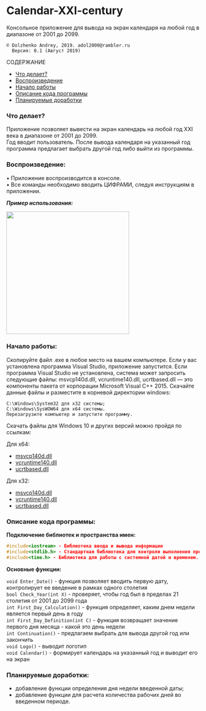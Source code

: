 # Calendar-XXI-century
Консольное приложение для вывода на экран календаря на любой год в диапазоне от 2001 до 2099.

    © Dolzhenko Andrey, 2019. adol2000@rambler.ru
      Версия: 0.1 (Август 2019)

СОДЕРЖАНИЕ

   - [Что делает?](#what)
   - [Воспроизведение](#relis)
   - [Начало работы](#start)
   - [Описание кода программы](#kod)
   - [Планируемые доработки](#improvements)

### <a name="what">Что делает?</a>

Приложение позволяет вывести на экран календарь на любой год XXI века в диапазоне от 2001 до 2099.  
Год вводит пользователь. После вывода календаря на указанный год программа предлагает выбрать другой год либо выйти из программы.

### <a name="relis">Воспроизведение:</a>

• Приложение воспроизводится в консоле.  
• Все команды необходимо вводить ЦИФРАМИ, следуя инструкциям в приложении.

***Пример использования:***  

<img src=https://github.com/AndreyDolzhenko/Calendar-XXI-century/blob/master/Calendar1.gif  width="320" height="320" />

### <a name="start">Начало работы:</a>

Скопируйте файл .exe в любое место на вашем компьютере. Если у вас установлена программа Visual Studio, приложение запустится.
Если программа Visual Studio не установлена, система может запросить следующие файлы: msvcp140d.dll, vcruntime140.dll, ucrtbased.dll — это компоненты пакета от корпорации Microsoft Visual C++ 2015.
Скачайте данные файлы и разместите в корневой директории windows:

    C:\Windows\System32 для x32 системы;
    C:\Windows\SysWOW64 для x64 системы.
    Перезагрузите компьютер и запустите программу.

Скачать файлы для Windows 10 и других версий можно пройдя по ссылкам:

Для x64:

- [msvcp140d.dll](http://dlltop.ru//files/msvcp140d-64.zip)  
- [vcruntime140.dll](http://dlltop.ru//files/vcruntime140-64.zip)  
- [ucrtbased.dll](http://dlltop.ru//files/ucrtbase-64.zip )  

Для x32:

- [msvcp140d.dll](http://dlltop.ru//files/msvcp140d.zip)  
- [vcruntime140.dll](http://dlltop.ru//files/vcruntime140.zip)  
- [ucrtbased.dll](http://dlltop.ru//files/ucrtbase.zip)  

### <a name="kod">Описание кода программы:</a>

**Подключение библиотек и пространства имен:**
```cpp
#include<iostream> - Библиотека ввода и вывода информации  
#include<stdlib.h> - Стандартная библиотека для контроля выполнения программы  
#include<time.h> - Библиотека для работы с системной датой и временем. Используется при расчете случайного значения  
```
**Основные функции:**

`void Enter_Date()` - функция позволяет вводить первую дату, контролирует ее введение в рамках одного столетия  
`bool Check_Year(int X)` - проверяет, чтобы год был в пределах 21 столетия от 2001 до 2099 года  
`int First_Day_Calculation()` - функция определяет, каким днем недели является первый день в году  
`int First_Day_Definition(int C)` - функция возвращает значение первого дня месяца - какой это день недели  
`int Continuation()` - предлагаем выбрать для вывода другой год или закончить  
`void Logo()` - выводит логотип  
`void Calendar()` - формирует календарь на указанный год и выводит его на экран  
      
### <a name="improvements">Планируемые доработки:</a>

- добавление функции определения дня недели введенной даты;
- добавление функции для расчета количества рабочих дней во введенном периоде.
 
